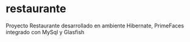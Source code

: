 # restaurante
Proyecto Restaurante desarrollado en ambiente Hibernate, PrimeFaces integrado con MySql y Glasfish
